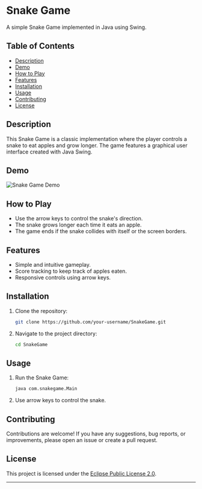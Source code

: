 # Snake Game

A simple Snake Game implemented in Java using Swing.

## Table of Contents

- [Description](#description)
- [Demo](#demo)
- [How to Play](#how-to-play)
- [Features](#features)
- [Installation](#installation)
- [Usage](#usage)
- [Contributing](#contributing)
- [License](#license)

## Description

This Snake Game is a classic implementation where the player controls a snake to eat apples and grow longer. The game features a graphical user interface created with Java Swing.

## Demo

![Snake Game Demo](https://i.postimg.cc/sfLJvLyV/snakegame.gif)

## How to Play

- Use the arrow keys to control the snake's direction.
- The snake grows longer each time it eats an apple.
- The game ends if the snake collides with itself or the screen borders.

## Features

- Simple and intuitive gameplay.
- Score tracking to keep track of apples eaten.
- Responsive controls using arrow keys.

## Installation

1. Clone the repository:
   ```bash
   git clone https://github.com/your-username/SnakeGame.git
   ```

2. Navigate to the project directory:
   ```bash
   cd SnakeGame
   ```

## Usage

1. Run the Snake Game:
   ```bash
   java com.snakegame.Main
   ```

2. Use arrow keys to control the snake.

## Contributing

Contributions are welcome! If you have any suggestions, bug reports, or improvements, please open an issue or create a pull request.

## License

This project is licensed under the [Eclipse Public License 2.0](LICENSE).

---
